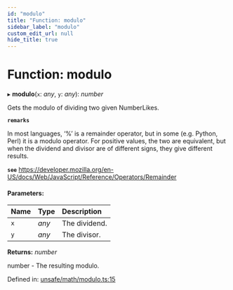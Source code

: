 ```yaml
---
id: "modulo"
title: "Function: modulo"
sidebar_label: "modulo"
custom_edit_url: null
hide_title: true
---
```


# Function: modulo

▸ **modulo**(`x`: *any*, `y`: *any*): *number*

Gets the modulo of dividing two given NumberLikes.

**`remarks`** 

In most languages, ‘%’ is a remainder operator, but in some (e.g. Python, Perl) it is a modulo operator.
For positive values, the two are equivalent, but when the dividend and divisor are of different signs, they give different results.

**`see`** https://developer.mozilla.org/en-US/docs/Web/JavaScript/Reference/Operators/Remainder

#### Parameters:

Name | Type | Description |
:------ | :------ | :------ |
`x` | *any* | The dividend.   |
`y` | *any* | The divisor.   |

**Returns:** *number*

number - The resulting modulo.

Defined in: [unsafe/math/modulo.ts:15](https://github.com/kaihodev/hikidashi/blob/ef3ca16/src/unsafe/math/modulo.ts#L15)
